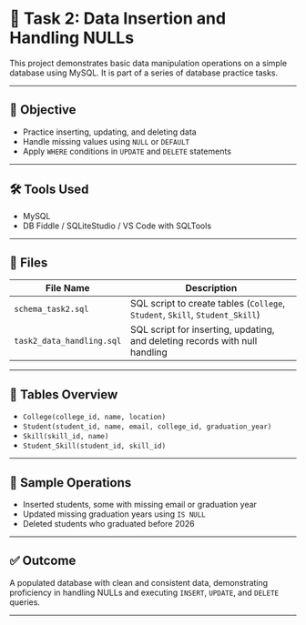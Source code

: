 
# 🧪 Task 2: Data Insertion and Handling NULLs

This project demonstrates basic data manipulation operations on a simple database using MySQL. It is part of a series of database practice tasks.

---

## 🎯 Objective

- Practice inserting, updating, and deleting data
- Handle missing values using `NULL` or `DEFAULT`
- Apply `WHERE` conditions in `UPDATE` and `DELETE` statements

---

## 🛠️ Tools Used

- MySQL
- DB Fiddle / SQLiteStudio / VS Code with SQLTools

---

## 📁 Files

| File Name                | Description                             |
|--------------------------|-----------------------------------------|
| `schema_task2.sql`       | SQL script to create tables (`College`, `Student`, `Skill`, `Student_Skill`) |
| `task2_data_handling.sql`| SQL script for inserting, updating, and deleting records with null handling |

---

## 🧱 Tables Overview

- `College(college_id, name, location)`
- `Student(student_id, name, email, college_id, graduation_year)`
- `Skill(skill_id, name)`
- `Student_Skill(student_id, skill_id)`

---

## 📝 Sample Operations

- Inserted students, some with missing email or graduation year
- Updated missing graduation years using `IS NULL`
- Deleted students who graduated before 2026

---

## ✅ Outcome

A populated database with clean and consistent data, demonstrating proficiency in handling NULLs and executing `INSERT`, `UPDATE`, and `DELETE` queries.

---
